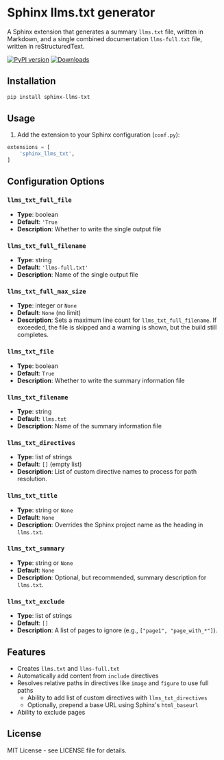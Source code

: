 # Sphinx llms.txt generator

A Sphinx extension that generates a summary `llms.txt` file, written in Markdown, and a single combined documentation `llms-full.txt` file, written in reStructuredText.

[![PyPI version](https://img.shields.io/pypi/v/sphinx-cmd.svg)](https://pypi.python.org/pypi/sphinx-cmd)
[![Downloads](https://static.pepy.tech/badge/sphinx-cmd/month)](https://pepy.tech/project/sphinx-cmd)

## Installation

```bash
pip install sphinx-llms-txt
```

## Usage

1. Add the extension to your Sphinx configuration (`conf.py`):

```python
extensions = [
    'sphinx_llms_txt',
]
```

## Configuration Options

### `llms_txt_full_file`

- **Type**: boolean
- **Default**: `'True`
- **Description**: Whether to write the single output file

### `llms_txt_full_filename`

- **Type**: string
- **Default**: `'llms-full.txt'`
- **Description**: Name of the single output file

### `llms_txt_full_max_size`

- **Type**: integer or `None`
- **Default**: `None` (no limit)
- **Description**: Sets a maximum line count for `llms_txt_full_filename`.
  If exceeded, the file is skipped and a warning is shown, but the build still completes.

### `llms_txt_file`

- **Type**: boolean
- **Default**: `True`
- **Description**: Whether to write the summary information file

### `llms_txt_filename`

- **Type**: string
- **Default**: `llms.txt`
- **Description**: Name of the summary information file

### `llms_txt_directives`

- **Type**: list of strings
- **Default**: `[]` (empty list)
- **Description**: List of custom directive names to process for path resolution.

### `llms_txt_title`

- **Type**: string or `None`
- **Default**: `None`
- **Description**: Overrides the Sphinx project name as the heading in `llms.txt`.

### `llms_txt_summary`

- **Type**: string or `None`
- **Default**: `None`
- **Description**: Optional, but recommended, summary description for `llms.txt`.

### `llms_txt_exclude`

- **Type**: list of strings
- **Default**: `[]`
- **Description**: A list of pages to ignore  (e.g., `["page1", "page_with_*"]`).

## Features

- Creates `llms.txt` and `llms-full.txt`
- Automatically add content from `include` directives
- Resolves relative paths in directives like `image` and `figure` to use full paths
  - Ability to add list of custom directives with `llms_txt_directives`
  - Optionally, prepend a base URL using Sphinx's `html_baseurl`
- Ability to exclude pages

## License

MIT License - see LICENSE file for details.
